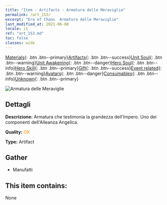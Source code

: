 ```yaml
---
title: "Item - Artifacts - Armatura delle Meraviglie"
permalink: /art_153/
excerpt: "Era of Chaos  Armatura delle Meraviglie"
last_modified_at: 2021-06-08
locale: it
ref: "art_153.md"
toc: false
classes: wide
---
```

 [Materials](/ItemsIT/){: .btn .btn--primary}[Artifacts](/ItemsIT/Artifacts/){: .btn .btn--success}[Unit Soul](/ItemsIT/UnitSoul/){: .btn .btn--warning}[Unit Awakening](/ItemsIT/UnitAwakening/){: .btn .btn--danger}[Hero Soul](/ItemsIT/HeroSoul/){: .btn .btn--info}[Hero Skill](/ItemsIT/HeroSkill/){: .btn .btn--primary}[Gift](/ItemsIT/Gift/){: .btn .btn--success}[Event related](/ItemsIT/Events/){: .btn .btn--warning}[Avatars](/ItemsIT/Avatars/){: .btn .btn--danger}[Consumables](/ItemsIT/Consumables/){: .btn .btn--info}[Unknown](/ItemsIT/Unknown/){: .btn .btn--primary}

 ![Armatura delle Meraviglie](/images/t/artifact_40414.png)

## Dettagli
 **Descrizione:** Armatura che testimonia la grandezza dell'Impero. Uno dei componenti dell'Alleanza Angelica.

 **Quality:** <span style="color: #FF8C00">OK</span>

 **Type:** Artifact

## Gather

*    Manufatti 

## This item contains:

  None

